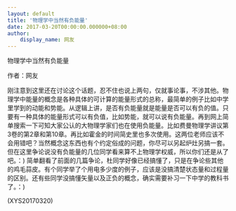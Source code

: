 ```yaml
---
layout: default
title: '物理学中当然有负能量'
date: 2017-03-20T00:00:00.000000+08:00
author:
    display_name: 网友
---
```


物理学中当然有负能量

作者：网友

刚注意到这里还在讨论这个话题，忍不住也说上两句，仅就事论事，不涉其他。物理学中能量的概念是各种具体的可计算的能量形式的总称，最简单的例子比如中学里学到的动能和势能。从逻辑上讲，是否有负能量就是能量是否可以有负的值。只要有一种具体的能量形式可以有负值，比如势能，就可以说有负能量。再到网上简单搜索一下可知大家公认的大物理学家们也在使用负能量。比如费曼物理学讲议第3卷的第2章和第10章。再比如霍金的时间简史里也多次使用。这两位老师应该不会用错吧？当然概念这东西也有个约定俗成的问题，你尽可以另起炉灶另搞一套。但在这里争论说没有负能量的几位同学看来算不上物理学权威，所以你们还是从了吧。：) 简单翻看了前面的几篇争论，杜同学好像已经搞懂了，只是在争论些其他的鸡毛蒜皮。有个同学举了个用电多少度的例子，应该是没搞清楚状态量和过程量的区别。还有些同学没搞懂矢量以及正负的概念，确实需要补习一下中学的教科书了。：)

(XYS20170320)

